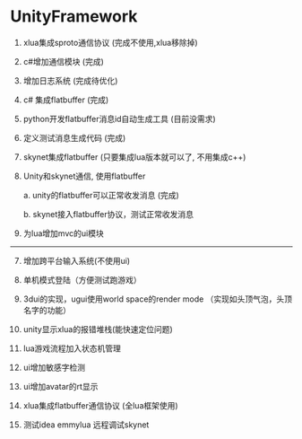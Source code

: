 # UnityFramework

1. xlua集成sproto通信协议 (完成不使用,xlua移除掉)

2. c#增加通信模块 (完成)

5. 增加日志系统 (完成待优化) 

3. c# 集成flatbuffer (完成)

4. python开发flatbuffer消息id自动生成工具 (目前没需求)

5. 定义测试消息生成代码 (完成)

4. skynet集成flatbuffer	(只要集成lua版本就可以了, 不用集成c++)

3. Unity和skynet通信, 使用flatbuffer

    a. unity的flatbuffer可以正常收发消息 (完成)
    
    b. skynet接入flatbuffer协议，测试正常收发消息 

4. 为lua增加mvc的ui模块 

---

7. 增加跨平台输入系统(不使用ui) 

8. 单机模式登陆（方便测试跑游戏）

9. 3dui的实现，ugui使用world space的render mode （实现如头顶气泡，头顶名字的功能）

10. unity显示xlua的报错堆栈(能快速定位问题)

11. lua游戏流程加入状态机管理   

12. ui增加敏感字检测

13. ui增加avatar的rt显示

4. xlua集成flatbuffer通信协议 (全lua框架使用)

4. 测试idea emmylua 远程调试skynet 







